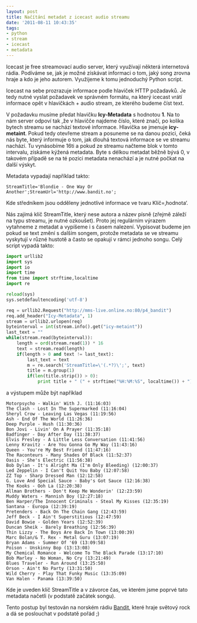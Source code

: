 ```yaml
---
layout: post
title: Načítání metadat z icecast audio streamu
date: '2011-08-11 10:43:35'
tags:
- python
- stream
- icecast
- metadata
---
```


Icecast je free streamovací audio server, který využívají některá internetová rádia. Podíváme se, jak je možné získávat informaci o tom, jaký song zrovna hraje a kdo je jeho autorem. Využijeme k tomu jednoduchý Python script.

Icecast na sebe prozrazuje informace podle hlaviček HTTP požadavků. Je tedy nutné vyslat požadavek ve správném formátu, na který icecast vrátí informace opět v hlavičkách + audio stream, ze kterého budeme číst text.

V požadavku musíme předat hlavičku **Icy-Metadata** s hodnotou **1**. Na to nám server odpoví tak ,že v hlavičče najdeme číslo, které značí, po kolika bytech streamu se nachází textové informace. Hlavička se jmenuje **icy-metaint**. Pokud tedy otevřeme stream a posuneme se na danou pozici, čeká nás byte, který informuje o tom, jak dlouhá textová informace se ve streamu nachází. Tu vynásobíme 16ti a pokud ze streamu načteme blok v tomto intervalu, získáme kýžená metadata. Byte s délkou metadat běžně bývá 0, v takovém případě se na té pozici metadata nenachází a je nutné počkat na další výskyt.

Metadata vypadají například takto:

```
StreamTitle='Blondie - One Way Or Another';StreamUrl='http://www.bandit.no';
```

Kde středníkem jsou odděleny jednotlivé informace ve tvaru Klíč=‚hodnota‘.

Nás zajímá klíč StreamTitle, který nese autora a název písně (zřejmě záleží na typu streamu, je nutné ozkoušet). Proto jej regulárním výrazem vytahneme z metadat a vypíšeme i s časem nalezení. Vypisovat budeme jen pokud se text změní s dalším songem, protože metadata se ve streamu vyskytují v různé hustotě a často se opakují v rámci jednoho songu. Celý script vypadá takto:

```py
import urllib2
import sys
import io
import time
from time import strftime,localtime
import re

reload(sys)
sys.setdefaultencoding('utf-8')

req = urllib2.Request("http://mms-live.online.no:80/p4_bandit")
req.add_header("Icy-Metadata", 1)
stream = urllib2.urlopen(req)
byteinterval = int(stream.info().get("icy-metaint"))
last_text = ""
while(stream.read(byteinterval)):
    length = ord(stream.read(1)) * 16
    text = stream.read(length)
    if(length > 0 and text != last_text):
        last_text = text
        m = re.search('StreamTitle=\'(.*?)\';', text)
        title = m.group(1)
        if(len(title.strip()) > 0):
            print title + " (" + strftime("%H:%M:%S", localtime()) + ")"
```

a výstupem může být například

```
Motorpsycho - Walkin' With J. (11:16:03)
The Clash - Lost In The Supermarked (11:16:04)
Sheryl Crow - Leaving Las Vegas (11:19:56)
Ash - End Of The World (11:26:36)
Deep Purple - Hush (11:30:36)
Bon Jovi - Livin' On A Prayer (11:35:18)
Badfinger - Day After Day (11:38:37)
Elvis Presley - A Little Less Conversation (11:41:56)
Lenny Kravitz - Are You Gonna Go My Way (11:43:16)
Queen - You're My Best Friend (11:47:16)
The Raconteurs - Many Shades Of Black (11:52:37)
Oasis - She's Electric (11:56:38)
Bob Dylan - It's Alright Ma (I'm Only Bleeding) (12:00:37)
Led Zeppelin - I Can't Quit You Baby (12:07:58)
ZZ Top - Sharp Dressed Man (12:12:58)
G. Love And Special Sauce - Baby's Got Sauce (12:16:38)
The Kooks - Ooh La (12:20:38)
Allman Brothers - Don't Keep Me Wonderin' (12:23:59)
Muddy Waters - Mannish Boy (12:27:18)
Ben Harper/The Innocent Criminals - Steal My Kisses (12:35:19)
Santana - Europa (12:39:19)
Pretenders - Back On The Chain Gang (12:43:59)
Jeff Beck - I Ain't Superstitious (12:47:59)
David Bowie - Golden Years (12:52:39)
Duncan Sheik - Barely Breathing (12:56:39)
Thin Lizzy - The Boys Are Back In Town (13:00:39)
Marc Bolan/& T. Rex - Metal Guru (13:07:19)
Bryan Adams - Summer Of '69 (13:09:58)
Poison - Unskinny Bop (13:13:08)
My Chemical Romance - Welcome To The Black Parade (13:17:10)
Bob Marley - No Woman, No Cry (13:21:49)
Blues Traveler - Run Around (13:25:50)
Orson - Ain't No Party (13:31:50)
Wild Cherry - Play That Funky Music (13:35:09)
Van Halen - Panama (13:39:50)
```

Kde je uveden klíč StreamTitle a v závorce čas, ve kterém jsme poprvé tato metadata načetli (v podstatě začátek songu).

Tento postup byl testován na norském rádiu [Bandit](http://www.bandit.no), které hraje světový rock a dá se poslouchat v podstatě pořád ;)
